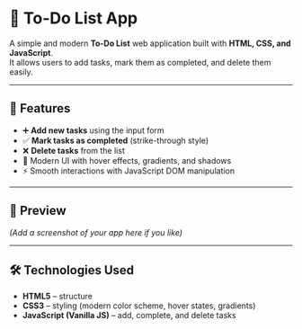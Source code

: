 # 📝 To-Do List App

A simple and modern **To-Do List** web application built with **HTML, CSS, and JavaScript**.  
It allows users to add tasks, mark them as completed, and delete them easily.  

---

## 🚀 Features
- ➕ **Add new tasks** using the input form  
- ✅ **Mark tasks as completed** (strike-through style)  
- ❌ **Delete tasks** from the list  
- 🎨 Modern UI with hover effects, gradients, and shadows  
- ⚡ Smooth interactions with JavaScript DOM manipulation  

---

## 📸 Preview
*(Add a screenshot of your app here if you like)*

---

## 🛠️ Technologies Used
- **HTML5** – structure  
- **CSS3** – styling (modern color scheme, hover states, gradients)  
- **JavaScript (Vanilla JS)** – add, complete, and delete tasks  


